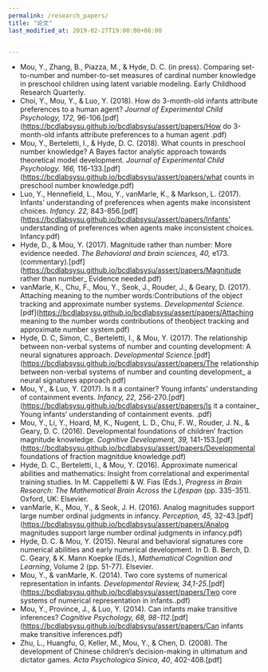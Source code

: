 ```yaml
---
permalink: /research_papers/
title: "论文"
last_modified_at: 2019-02-27T19:00:00+08:00


---
```


- Mou, Y., Zhang, B., Piazza, M., & Hyde, D. C. (in press). Comparing set-to-number and number-to-set measures of cardinal number knowledge in preschool children using latent variable modeling. Early Childhood Research Quarterly.
- Choi, Y., Mou, Y., & Luo, Y. (2018). How do 3-month-old infants attribute preferences to a human agent? *Journal of Experimental Child Psychology, 172,* 96-106.[pdf](https://bcdlabsysu.github.io/bcdlabsysu/assert/papers/How do 3-month-old infants attribute preferences to a human agent .pdf)
- Mou, Y., Berteletti, I., & Hyde, D. C. (2018). What counts in preschool number knowledge? A Bayes factor analytic approach towards theoretical model development. *Journal of Experimental Child Psychology. 166,* 116-133.[pdf](https://bcdlabsysu.github.io/bcdlabsysu/assert/papers/what counts in preschool number knowledge.pdf)
- Luo, Y., Hennefield, L., Mou, Y., vanMarle, K., & Markson, L. (2017). Infants’ understanding of preferences when agents make inconsistent choices. *Infancy. 22,* 843-856.[pdf](https://bcdlabsysu.github.io/bcdlabsysu/assert/papers/Infants’ understanding of preferences when agents make inconsistent choices. Infancy.pdf)
- Hyde, D., & Mou, Y. (2017). Magnitude rather than number: More evidence needed. *The Behavioral and brain sciences, 40,* e173. (commentary).[pdf](https://bcdlabsysu.github.io/bcdlabsysu/assert/papers/Magnitude rather than number_ Evidence needed.pdf)
- vanMarle, K., Chu, F., Mou, Y., Seok, J., Rouder, J., & Geary, D. (2017). Attaching meaning to the number words:Contributions of the object tracking and approximate number systems. *Developmental Science.*[pdf](https://bcdlabsysu.github.io/bcdlabsysu/assert/papers/Attaching meaning to the number words contributions of theobject tracking and approximate number system.pdf)
- Hyde, D. C, Simon, C., Berteletti, I., & Mou, Y. (2017). The relationship between non-verbal systems of number and counting development: A neural signatures approach. *Developmental Science.*[pdf](https://bcdlabsysu.github.io/bcdlabsysu/assert/papers/The relationship between non-verbal systems of number and counting development_ a neural signatures approach.pdf)
- Mou, Y., & Luo, Y. (2017). Is it a container? Young infants’ understanding of containment events. *Infancy, 22,* 256-270.[pdf](https://bcdlabsysu.github.io/bcdlabsysu/assert/papers/Is it a container_ Young infants’ understanding of containment events. .pdf)
- Mou, Y., Li, Y., Hoard, M, K., Nugent, L. D., Chu, F. W., Rouder, J. N., & Geary, D. C. (2016). Developmental foundations of children’ fraction magnitude knowledge. *Cognitive Development, 39,* 141-153.[pdf](https://bcdlabsysu.github.io/bcdlabsysu/assert/papers/Developmental foundations of fraction magnitdue knowledge.pdf)
- Hyde, D. C., Berteletti, I., & Mou, Y. (2016).  Approximate numerical abilities and mathematics:  Insight from correlational and experimental training studies.  In M. Cappelletti & W. Fias (Eds.), *Progress in Brain Research: The Mathematical Brain Across the Lifespan* (pp. 335-351)*.* Oxford, UK: Elsevier.
- vanMarle, K., Mou, Y., & Seok, J. H. (2016). Analog magnitudes support large number ordinal judgments in infancy. *Perception, 45,* 32-43.[pdf](https://bcdlabsysu.github.io/bcdlabsysu/assert/papers/Analog magnitudes support large number ordinal judgments in infancy.pdf) 
- Hyde, D. C. & Mou, Y. (2015). Neural and behavioral signatures core numerical abilities and early numerical development. In D. B. Berch, D. C. Geary, & K. Mann Koepke (Eds.), *Mathematical Cognition and Learning*, Volume 2 (pp. 51-77). Elsevier.
- Mou, Y., & vanMarle, K. (2014). Two core systems of numerical representation in infants. *Developmental* *Review, 34,1-25*.[pdf](https://bcdlabsysu.github.io/bcdlabsysu/assert/papers/Two core systems of numerical representation in infants..pdf)
- Mou, Y., Province, J., & Luo, Y. (2014). Can infants make transitive inferences? *Cognitive Psychology, 68, 98-112*.[pdf](https://bcdlabsysu.github.io/bcdlabsysu/assert/papers/Can infants make transitive inferences.pdf)
- Zhu, L., Huangfu, G, Keller, M., Mou, Y., & Chen, D. (2008). The development of Chinese children’s decision-making in ultimatum and dictator games. *Acta Psychologica Sinica*, *40*, 402-408.[pdf]


